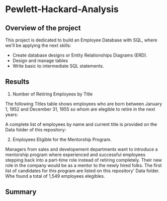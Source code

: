 # Pewlett-Hackard-Analysis
## Overview of the project

This project is dedicated to build an Employee Database with SQL, where we'll be applying the next skills:
 * Create database designs or Entity Relationships Diagrams (ERD).
 * Design and manage tables
 * Write basic to intermediate SQL statements.

## Results

1. Number of Retiring Employees by Title

The following Titles table shows employees who are born between January 1, 1952 and December 31, 1955 so whom are elegible to retire in the next years:



A complete list of employees by name and current title is provided on the Data folder of this repository:



2. Employees Eligible for the Mentorship Program.

Managers from sales and developement departments want to introduce a mentorship program where experienced and successful employees stepping back into a part-time role instead of retiring completely. Their new role in the company would be as a mentor to the newly hired folks. The first list of candidates for this program are listed on this repository' Data folder. Whe found a total of 1,549 employees elegibles. 


## Summary

